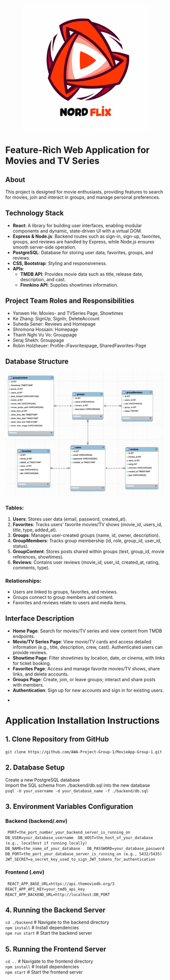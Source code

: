 
<div align="center">
    <img src="src/assets/images/movieapplogo.jpg" alt="Logo of MovieApp" width="400">
</div>


# Feature-Rich Web Application for Movies and TV Series


## About

This project is designed for movie enthusiasts, providing features to search for movies, join and interact in groups, and manage personal preferences.

## Technology Stack

- **React**: A library for building user interfaces, enabling modular components and dynamic, state-driven UI with a virtual DOM.
- **Express & Node.js**: Backend routes such as sign-in, sign-up, favorites, groups, and reviews are handled by Express, while Node.js ensures smooth server-side operation.
- **PostgreSQL**: Database for storing user data, favorites, groups, and reviews.
- **CSS, Bootstrap**: Styling and responsiveness.
- **APIs**:
  - **TMDB API**: Provides movie data such as title, release date, description, and cast.
  - **Finnkino API**: Supplies showtimes information.

## Project Team Roles and Responsibilities

- Yanwen He: Movies- and TVSeries Page, Showtimes
- Ke Zhang: SignUp, SignIn, DeleteAccount
- Suheda Sener: Reviews and Homepage
- Shromona Hossain: Homepage
- Thanh Nghi Vu Vo: Grouppage
- Seraj Shekh: Grouppage
- Robin Holzheuer: Profile-/Favoritespage, SharedFavorites-Page

## Database Structure

<img src="src/assets/images/DatabaseDiagram.png" alt="Database-Diagram" width="500">


### Tables:

1. **Users**: Stores user data (email, password, created_at).
2. **Favorites**: Tracks users' favorite movies/TV shows (movie_id, users_id, title, type, added_at).
3. **Groups**: Manages user-created groups (name, id, owner, description).
4. **GroupMembers**: Tracks group membership (id, role, group_id, user_id, status).
5. **GroupContent**: Stores posts shared within groups (text, group_id, movie references, showtimes).
6. **Reviews**: Contains user reviews (movie_id, user_id, created_at, rating, comments, type).

### Relationships:
- Users are linked to groups, favorites, and reviews.
- Groups connect to group members and content.
- Favorites and reviews relate to users and media items.

## Interface Description

- **Home Page**: Search for movies/TV series and view content from TMDB endpoints.
- **Movie/TV Series Page**: View movie/TV cards and access detailed information (e.g., title, description, crew, cast). Authenticated users can provide reviews.
- **Showtime Page**: Filter showtimes by location, date, or cinema, with links for ticket booking.
- **Favorites Page**: Access and manage favorite movies/TV shows, share links, and delete accounts.
- **Groups Page**: Create, join, or leave groups; interact and share posts with members.
- **Authentication**: Sign up for new accounts and sign in for existing users.
*
# Application Installation Instructions


## 1. Clone Repository from GitHub

 `git clone https://github.com/AWA-Project-Group-1/MovieApp-Group-1.git`

## 2. Database Setup
Create a new PostgreSQL database  
Import the SQL schema from ./backend/db.sql into the new database  
`psql -U your_username -d your_database_name -f ./backend/db.sql`

## 3. Environment Variables Configuration

### Backend (backend/.env)
`
PORT=the_port_number_your_backend_server_is_running_on
DB_USER=your_database_username 
DB_HOST=the_host_of_your_database (e.g., localhost if running locally)  
DB_NAME=the_name_of_your_database  
DB_PASSWORD=your_database_password 
DB_PORT=the_port_your_database_server_is_running_on (e.g., 5432/5435)  
JWT_SECRET=a_secret_key_used_to_sign_JWT_tokens_for_authentication`

### Frontend (.env)
`
REACT_APP_BASE_URL=https://api.themoviedb.org/3
REACT_APP_API_KEY=your_tmdb_api_key
REACT_APP_BACKEND_URL=http://localhost:DB_PORT`

## 4. Running the Backend Server
`cd ./backend`   # Navigate to the backend  directory  
`npm install`    # Install dependencies  
`npm run start`    # Start the backend server

## 5. Running the Frontend Server
`cd ..`  # Navigate to the frontend directory  
`npm install`    # Install dependencies  
`npm start`    # Start the frontend server




